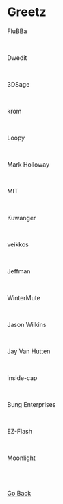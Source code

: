 <html>
<style>
p.small {
  line-height: 0.7;
}

p.big {
  line-height: 1.8;
}
</style>
<body>
<h1>Greetz</h1>
<p>FluBBa</p> <br />
<p>Dwedit</p> <br />
<p>3DSage</p> <br />
<p>krom</p> <br />
<p>Loopy</p> <br />
<p>Mark Holloway</p> <br />
<p>MIT</p> <br />
<p>Kuwanger</p> <br />
<p>veikkos</p> <br />
<p>Jeffman</p> <br />
<p>WinterMute</p> <br />
<p>Jason Wilkins</p> <br />
<p>Jay Van Hutten</p> <br />
<p>inside-cap</p> <br />
<p>Bung Enterprises</p> <br />
<p>EZ-Flash</p> <br />
<p>Moonlight</p> <br />
</body>
<br />
<br />
<a href="..">Go Back</a><br />
</html>